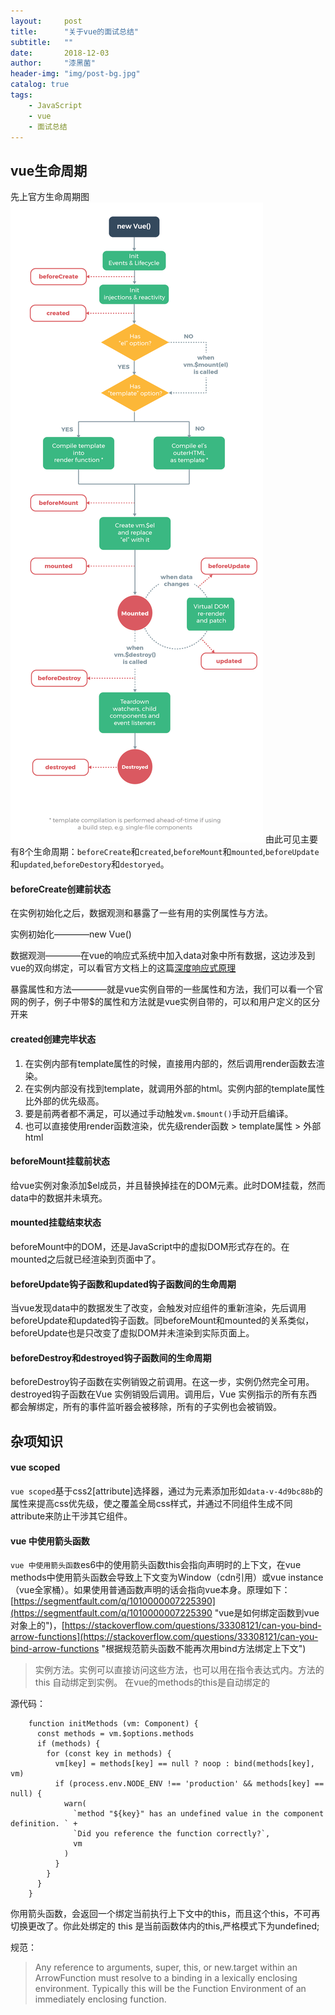 ```yaml
---
layout:     post
title:      "关于vue的面试总结"
subtitle:   ""
date:       2018-12-03
author:     "漆黑菌"
header-img: "img/post-bg.jpg"
catalog: true
tags:
    - JavaScript
    - vue
    - 面试总结
---
```


## vue生命周期
先上官方生命周期图![vue2.0生命周期图](/images/2018-12-03/lifecycle.png "vue2.0生命周期图")
由此可见主要有8个生命周期：`beforeCreate`和`created`,`beforeMount`和`mounted`,`beforeUpdate`和`updated`,`beforeDestory`和`destoryed`。

#### beforeCreate创建前状态
在实例初始化之后，数据观测和暴露了一些有用的实例属性与方法。

实例初始化————new Vue()

数据观测————在vue的响应式系统中加入data对象中所有数据，这边涉及到vue的双向绑定，可以看官方文档上的这篇[深度响应式原理](https://cn.vuejs.org/v2/guide/reactivity.html#ad "深度响应式原理")

暴露属性和方法————就是vue实例自带的一些属性和方法，我们可以看一个官网的例子，例子中带$的属性和方法就是vue实例自带的，可以和用户定义的区分开来

#### created创建完毕状态
1. 在实例内部有template属性的时候，直接用内部的，然后调用render函数去渲染。
2. 在实例内部没有找到template，就调用外部的html。实例内部的template属性比外部的优先级高。
3. 要是前两者都不满足，可以通过手动触发`vm.$mount()`手动开启编译。
4. 也可以直接使用render函数渲染，优先级render函数 > template属性 > 外部html

#### beforeMount挂载前状态
给vue实例对象添加$el成员，并且替换掉挂在的DOM元素。此时DOM挂载，然而data中的数据并未填充。

#### mounted挂载结束状态
beforeMount中的DOM，还是JavaScript中的虚拟DOM形式存在的。在mounted之后就已经渲染到页面中了。

#### beforeUpdate钩子函数和updated钩子函数间的生命周期
当vue发现data中的数据发生了改变，会触发对应组件的重新渲染，先后调用beforeUpdate和updated钩子函数。同beforeMount和mounted的关系类似，beforeUpdate也是只改变了虚拟DOM并未渲染到实际页面上。

#### beforeDestroy和destroyed钩子函数间的生命周期
beforeDestroy钩子函数在实例销毁之前调用。在这一步，实例仍然完全可用。
destroyed钩子函数在Vue 实例销毁后调用。调用后，Vue 实例指示的所有东西都会解绑定，所有的事件监听器会被移除，所有的子实例也会被销毁。

## 杂项知识
#### vue scoped
`vue scoped`基于css2[attribute]选择器，通过为元素添加形如`data-v-4d9bc88b`的属性来提高css优先级，使之覆盖全局css样式，并通过不同组件生成不同attribute来防止干涉其它组件。

#### vue 中使用箭头函数
`vue 中使用箭头函数`es6中的使用箭头函数this会指向声明时的上下文，在vue methods中使用箭头函数会导致上下文变为Window（cdn引用）或vue instance（vue全家桶）。如果使用普通函数声明的话会指向vue本身。原理如下：[https://segmentfault.com/q/1010000007225390](https://segmentfault.com/q/1010000007225390 "vue是如何绑定函数到vue对象上的")，[https://stackoverflow.com/questions/33308121/can-you-bind-arrow-functions](https://stackoverflow.com/questions/33308121/can-you-bind-arrow-functions "根据规范箭头函数不能再次用bind方法绑定上下文")

> 实例方法。实例可以直接访问这些方法，也可以用在指令表达式内。方法的 this 自动绑定到实例。
在vue的methods的this是自动绑定的

源代码：

```
    function initMethods (vm: Component) {
      const methods = vm.$options.methods
      if (methods) {
        for (const key in methods) {
          vm[key] = methods[key] == null ? noop : bind(methods[key], vm)
          if (process.env.NODE_ENV !== 'production' && methods[key] == null) {
            warn(
              `method "${key}" has an undefined value in the component definition. ` +
              `Did you reference the function correctly?`,
              vm
            )
          }
        }
      }
    }
```
你用箭头函数，会返回一个绑定当前执行上下文中的this，而且这个this，不可再切换更改了。你此处绑定的 this 是当前函数体内的this,严格模式下为undefined;


规范：
> Any reference to arguments, super, this, or new.target within an ArrowFunction must resolve to a binding in a lexically enclosing environment. Typically this will be the Function Environment of an immediately enclosing function.

